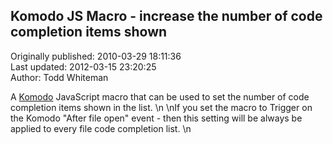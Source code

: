 ## Komodo JS Macro - increase the number of code completion items shown  
Originally published: 2010-03-29 18:11:36  
Last updated: 2012-03-15 23:20:25  
Author: Todd Whiteman  
  
A [Komodo](http://www.activestate.com/komodo) JavaScript macro that can be used to set the number of code completion items shown in the list.\n\nIf you set the macro to Trigger on the Komodo "After file open" event - then this setting will be always be applied to every file code completion list.\n